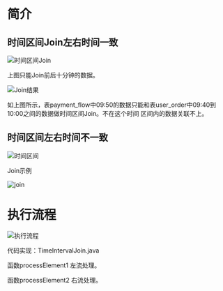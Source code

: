 
# 简介

## 时间区间Join左右时间一致

![时间区间Join](https://pan.zeekling.cn/flink/join/%E6%97%B6%E9%97%B4%E5%8C%BA%E9%97%B4join_001.png)

上图只能Join前后十分钟的数据。

![Join结果](https://pan.zeekling.cn/flink/join/%E6%97%B6%E9%97%B4%E5%8C%BA%E9%97%B4join_002.png)

如上图所示，表payment_flow中09:50的数据只能和表user_order中09:40到10:00之间的数据做时间区间Join。不在这个时间
区间内的数据关联不上。

## 时间区间左右时间不一致

![时间区间](https://pan.zeekling.cn/flink/join/%E6%97%B6%E9%97%B4%E5%8C%BA%E9%97%B4join_004.png)

Join示例

![join](https://pan.zeekling.cn/flink/join/%E6%97%B6%E9%97%B4%E5%8C%BA%E9%97%B4join_005.png)



# 执行流程


![执行流程](https://pan.zeekling.cn/flink/join/%E6%97%B6%E9%97%B4%E5%8C%BA%E9%97%B4join_003.png)


代码实现：TimeIntervalJoin.java

函数processElement1 左流处理。

函数processElement2 右流处理。


